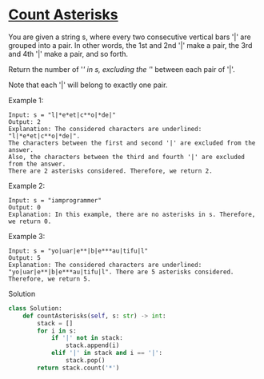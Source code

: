# [Count Asterisks](https://leetcode.com/problems/count-asterisks/)

You are given a string s, where every two consecutive vertical bars '|' are grouped into a pair. In other words, the 
1st and 2nd '|' make a pair, the 3rd and 4th '|' make a pair, and so forth.

Return the number of '*' in s, excluding the '*' between each pair of '|'.

Note that each '|' will belong to exactly one pair.

Example 1:
```
Input: s = "l|*e*et|c**o|*de|"
Output: 2
Explanation: The considered characters are underlined: "l|*e*et|c**o|*de|".
The characters between the first and second '|' are excluded from the answer.
Also, the characters between the third and fourth '|' are excluded from the answer.
There are 2 asterisks considered. Therefore, we return 2.
```
Example 2:
```
Input: s = "iamprogrammer"
Output: 0
Explanation: In this example, there are no asterisks in s. Therefore, we return 0.
```
Example 3:
```
Input: s = "yo|uar|e**|b|e***au|tifu|l"
Output: 5
Explanation: The considered characters are underlined: "yo|uar|e**|b|e***au|tifu|l". There are 5 asterisks considered. 
Therefore, we return 5.
```
Solution
```python
class Solution:
    def countAsterisks(self, s: str) -> int:
        stack = []
        for i in s:
            if '|' not in stack:
                stack.append(i)
            elif '|' in stack and i == '|':
                stack.pop()
        return stack.count('*')
```